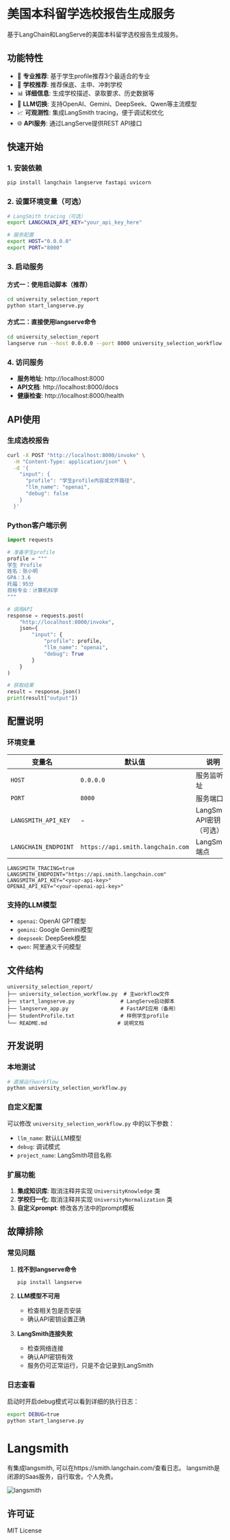 # 美国本科留学选校报告生成服务

基于LangChain和LangServe的美国本科留学选校报告生成服务。

## 功能特性

- 🎯 **专业推荐**: 基于学生profile推荐3个最适合的专业
- 🏫 **学校推荐**: 推荐保底、主申、冲刺学校
- 📊 **详细信息**: 生成学校描述、录取要求、历史数据等
- 🔄 **LLM切换**: 支持OpenAI、Gemini、DeepSeek、Qwen等主流模型
- 📈 **可观测性**: 集成LangSmith tracing，便于调试和优化
- 🌐 **API服务**: 通过LangServe提供REST API接口

## 快速开始

### 1. 安装依赖

```bash
pip install langchain langserve fastapi uvicorn
```

### 2. 设置环境变量（可选）

```bash
# LangSmith tracing（可选）
export LANGCHAIN_API_KEY="your_api_key_here"

# 服务配置
export HOST="0.0.0.0"
export PORT="8000"
```

### 3. 启动服务

#### 方式一：使用启动脚本（推荐）

```bash
cd university_selection_report
python start_langserve.py
```

#### 方式二：直接使用langserve命令

```bash
cd university_selection_report
langserve run --host 0.0.0.0 --port 8000 university_selection_workflow:UniversitySelectionWorkflow
```

### 4. 访问服务

- **服务地址**: http://localhost:8000
- **API文档**: http://localhost:8000/docs
- **健康检查**: http://localhost:8000/health

## API使用

### 生成选校报告

```bash
curl -X POST "http://localhost:8000/invoke" \
  -H "Content-Type: application/json" \
  -d '{
    "input": {
      "profile": "学生profile内容或文件路径",
      "llm_name": "openai",
      "debug": false
    }
  }'
```

### Python客户端示例

```python
import requests

# 准备学生profile
profile = """
学生 Profile
姓名：张小明
GPA：3.6
托福：95分
目标专业：计算机科学
"""

# 调用API
response = requests.post(
    "http://localhost:8000/invoke",
    json={
        "input": {
            "profile": profile,
            "llm_name": "openai",
            "debug": True
        }
    }
)

# 获取结果
result = response.json()
print(result["output"])
```

## 配置说明

### 环境变量

| 变量名 | 默认值 | 说明 |
|--------|--------|------|
| `HOST` | `0.0.0.0` | 服务监听地址 |
| `PORT` | `8000` | 服务端口 |
| `LANGSMITH_API_KEY` | - | LangSmith API密钥（可选） |
| `LANGCHAIN_ENDPOINT` | `https://api.smith.langchain.com` | LangSmith端点 |

~~~
LANGSMITH_TRACING=true
LANGSMITH_ENDPOINT="https://api.smith.langchain.com"
LANGSMITH_API_KEY="<your-api-key>"
OPENAI_API_KEY="<your-openai-api-key>"
~~~

### 支持的LLM模型

- `openai`: OpenAI GPT模型
- `gemini`: Google Gemini模型
- `deepseek`: DeepSeek模型
- `qwen`: 阿里通义千问模型

## 文件结构

```
university_selection_report/
├── university_selection_workflow.py  # 主workflow文件
├── start_langserve.py               # LangServe启动脚本
├── langserve_app.py                 # FastAPI应用（备用）
├── StudentProfile.txt               # 样例学生profile
└── README.md                       # 说明文档
```

## 开发说明

### 本地测试

```bash
# 直接运行workflow
python university_selection_workflow.py
```

### 自定义配置

可以修改 `university_selection_workflow.py` 中的以下参数：

- `llm_name`: 默认LLM模型
- `debug`: 调试模式
- `project_name`: LangSmith项目名称

### 扩展功能

1. **集成知识库**: 取消注释并实现 `UniversityKnowledge` 类
2. **学校归一化**: 取消注释并实现 `UniversityNormalization` 类
3. **自定义prompt**: 修改各方法中的prompt模板

## 故障排除

### 常见问题

1. **找不到langserve命令**
   ```bash
   pip install langserve
   ```

2. **LLM模型不可用**
   - 检查相关包是否安装
   - 确认API密钥设置正确

3. **LangSmith连接失败**
   - 检查网络连接
   - 确认API密钥有效
   - 服务仍可正常运行，只是不会记录到LangSmith

### 日志查看

启动时开启debug模式可以看到详细的执行日志：

```bash
export DEBUG=true
python start_langserve.py
```


# Langsmith
有集成langsmith, 可以在https://smith.langchain.com/查看日志。 langsmith是闭源的Saas服务，自行取舍。个人免费。

![langsmith](/screenshots/langsmith.png)

## 许可证

MIT License 